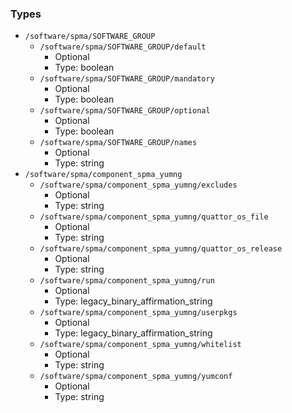 
### Types

 - `/software/spma/SOFTWARE_GROUP`
    - `/software/spma/SOFTWARE_GROUP/default`
        - Optional
        - Type: boolean
    - `/software/spma/SOFTWARE_GROUP/mandatory`
        - Optional
        - Type: boolean
    - `/software/spma/SOFTWARE_GROUP/optional`
        - Optional
        - Type: boolean
    - `/software/spma/SOFTWARE_GROUP/names`
        - Optional
        - Type: string
 - `/software/spma/component_spma_yumng`
    - `/software/spma/component_spma_yumng/excludes`
        - Optional
        - Type: string
    - `/software/spma/component_spma_yumng/quattor_os_file`
        - Optional
        - Type: string
    - `/software/spma/component_spma_yumng/quattor_os_release`
        - Optional
        - Type: string
    - `/software/spma/component_spma_yumng/run`
        - Optional
        - Type: legacy_binary_affirmation_string
    - `/software/spma/component_spma_yumng/userpkgs`
        - Optional
        - Type: legacy_binary_affirmation_string
    - `/software/spma/component_spma_yumng/whitelist`
        - Optional
        - Type: string
    - `/software/spma/component_spma_yumng/yumconf`
        - Optional
        - Type: string
